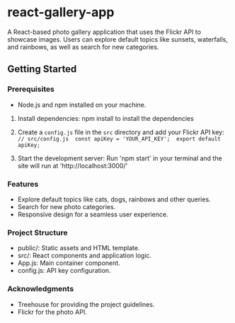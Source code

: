 # react-gallery-app
A React-based photo gallery application that uses the Flickr API to showcase images. Users can explore default topics like sunsets, waterfalls, and rainbows, as well as search for new categories.

## Getting Started

### Prerequisites

- Node.js and npm installed on your machine.

1. Install dependencies:
npm install to install the dependencies

2. Create a `config.js` file in the `src` directory and add your Flickr API key:
`// src/config.js 
const apiKey = 'YOUR_API_KEY'; 
export default apiKey;`

4. Start the development server:
Run 'npm start' in your terminal and the site will run at 'http://localhost:3000/'

### Features
- Explore default topics like cats, dogs, rainbows and other queries.
- Search for new photo categories.
- Responsive design for a seamless user experience.

### Project Structure
- public/: Static assets and HTML template.
- src/: React components and application logic.
- App.js: Main container component.
- config.js: API key configuration.

### Acknowledgments
- Treehouse for providing the project guidelines.
- Flickr for the photo API.
